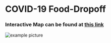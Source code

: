# COVID-19 Food-Dropoff

### Interactive Map can be found at [this link](http://ericenglin.com/Food-Dropoff/DeliveryMaps.html)

![example picture](/Example-Delivery-Map.png)
